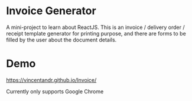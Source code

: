 # Invoice Generator

A mini-project to learn about ReactJS. This is an invoice / delivery order / receipt template generator for printing purpose, and there are forms to be filled by the user about the document details.

# Demo

https://vincentandr.github.io/Invoice/

Currently only supports Google Chrome
